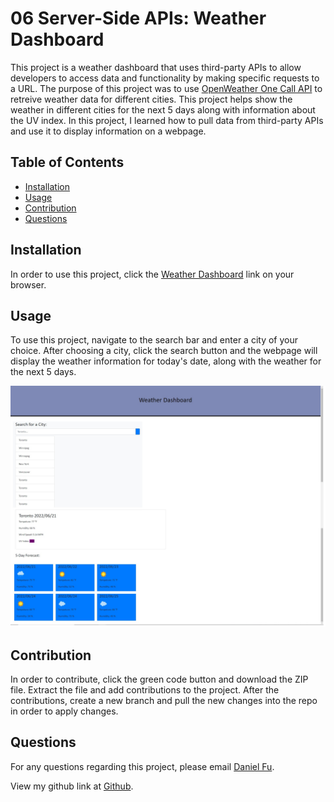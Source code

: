 # 06 Server-Side APIs: Weather Dashboard

This project is a weather dashboard that uses third-party APIs to allow developers to access data and functionality by making specific requests to a URL. The purpose of this project was to use [OpenWeather One Call API](https://openweathermap.org/api/one-call-api) to retreive weather data for different cities. This project helps show the weather in different cities for the next 5 days along with information about the UV index. In this project, I learned how to pull data from third-party APIs and use it to display information on a webpage. 

## Table of Contents
- [Installation](#installation)
- [Usage](#usage)
- [Contribution](#contribution)
- [Questions](#questions)

## Installation 

In order to use this project, click the [Weather Dashboard](https://danielfu13.github.io/spicy-icecream/) link on your browser.

## Usage 

To use this project, navigate to the search bar and enter a city of your choice. After choosing a city, click the search button and the webpage will display the weather information for today's date, along with the weather for the next 5 days.

<p align="center">
    <img src="jpg\screenshot.jpg" alt="Weather Dashboard Main Page">
</p>

## Contribution

In order to contribute, click the green code button and download the ZIP file. Extract the file and add contributions to the project. After the contributions, create a new branch and pull the new changes into the repo in order to apply changes. 

## Questions

For any questions regarding this project, please email [Daniel Fu](mailto:daniel.fu123@hotmail.com).

View my github link at [Github](https://github.com/danielfu13).




